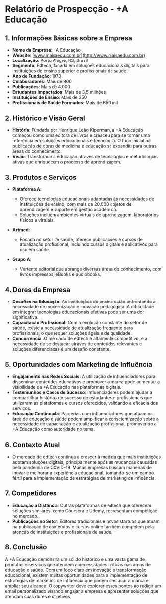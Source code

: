 # Relatório de Prospecção - +A Educação

## 1. Informações Básicas sobre a Empresa
- **Nome da Empresa**: +A Educação
- **Website**: [www.maisaedu.com.br](http://www.maisaedu.com.br)
- **Localização**: Porto Alegre, RS, Brasil
- **Segmento**: Edtech, focada em soluções educacionais digitais para instituições de ensino superior e profissionais de saúde.
- **Ano de Fundação**: 1973
- **Colaboradores**: Mais de 900
- **Publicações**: Mais de 4.000
- **Estudantes Impactados**: Mais de 3,5 milhões
- **Instituições de Ensino**: Mais de 350
- **Profissionais de Saúde Formados**: Mais de 650 mil

## 2. Histórico e Visão Geral
- **História**: Fundada por Henrique Leão Kiperman, a +A Educação começou como uma editora de livros e cresceu para se tornar uma referência em soluções educacionais e tecnologia. O foco inicial na publicação de obras de medicina e educação se expandiu para outras áreas do conhecimento.
- **Visão**: Transformar a educação através de tecnologias e metodologias ativas que enriquecem o processo de aprendizagem.

## 3. Produtos e Serviços
- **Plataforma A**:
  - Oferece tecnologias educacionais adaptadas às necessidades de instituições de ensino, com mais de 20.000 objetos de aprendizagem e suporte em gestão acadêmica.
  - Soluções incluem ambientes virtuais de aprendizagem, laboratórios físicos e virtuais.
  
- **Artmed**:
  - Focada no setor de saúde, oferece publicações e cursos de atualização profissional, incluindo cursos digitais e aplicativos para uso em saúde.
  
- **Grupo A**:
  - Vertente editorial que abrange diversas áreas do conhecimento, com livros impressos, eBooks e audiobooks.
  
## 4. Dores da Empresa
- **Desafios na Educação**: As instituições de ensino estão enfrentando a necessidade de modernização e inovação pedagógica. A dificuldade em integrar tecnologias educacionais efetivas pode ser uma dor significativa.
- **Capacitação Profissional**: Com a evolução constante do setor de saúde, existe a necessidade de atualização frequente para profissionais, o que requer soluções ágeis e de qualidade.
- **Concorrência**: O mercado de edtech é altamente competitivo, e a necessidade de se destacar através de conteúdos relevantes e soluções diferenciadas é um desafio constante.
  
## 5. Oportunidades com Marketing de Influência
- **Engajamento nas Redes Sociais**: A utilização de influenciadores para disseminar conteúdos educativos e promover a marca pode aumentar a visibilidade da +A Educação nas plataformas digitais.
- **Testemunhos e Casos de Sucesso**: Influenciadores podem ajudar a compartilhar histórias de sucesso de estudantes e profissionais que utilizaram as plataformas e cursos oferecidos, validando a eficácia dos serviços.
- **Educação Continuada**: Parcerias com influenciadores que atuam na área de educação e saúde podem amplificar a conscientização sobre a necessidade de capacitação e atualização profissional, promovendo a +A Educação como autoridade no tema.

## 6. Contexto Atual
- O mercado de edtech continua a crescer à medida que mais instituições adotam soluções digitais, principalmente após as mudanças causadas pela pandemia de COVID-19. Muitas empresas buscam maneiras de inovar e melhorar a experiência educacional, tornando-se um campo fértil para a implementação de estratégias de marketing de influência.

## 7. Competidores
- **Educação a Distância**: Outras plataformas de edtech que oferecem soluções similares, como Coursera e Udemy, representam competição no mercado.
- **Publicações no Setor**: Editores tradicionais e novas startups que atuam na publicação de conteúdos e cursos online também competem pela atenção de instituições e profissionais de saúde.

## 8. Conclusão
A +A Educação demonstra um sólido histórico e uma vasta gama de produtos e serviços que atendem a necessidades críticas nas áreas de educação e saúde. Com um foco claro em inovação e transformação educacional, existem muitas oportunidades para a implementação de estratégias de marketing de influência que podem destacar a marca e ampliar seu alcance. O copywriter deve explorar esses pontos ao redigir um email personalizado visando engajar a empresa e apresentar soluções que atendam suas dores e objetivos.